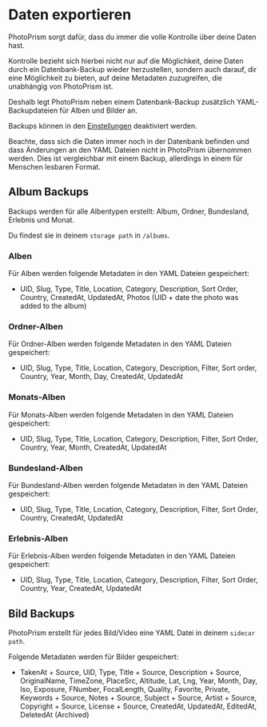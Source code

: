 # Daten exportieren

PhotoPrism sorgt dafür, dass du immer die volle Kontrolle über deine Daten hast.

Kontrolle bezieht sich hierbei nicht nur auf die Möglichkeit, deine Daten durch ein Datenbank-Backup wieder herzustellen, sondern auch darauf, 
dir eine Möglichkeit zu bieten, auf deine Metadaten zuzugreifen, die unabhängig von PhotoPrism ist.

Deshalb legt PhotoPrism neben einem Datenbank-Backup zusätzlich YAML-Backupdateien für Alben und Bilder an.

Backups können in den [Einstellungen](../settings/advanced.md) deaktiviert werden. 

Beachte, dass sich die Daten immer noch in der Datenbank befinden und dass Änderungen an den YAML Dateien nicht in PhotoPrism übernommen werden.
Dies ist vergleichbar mit einem Backup, allerdings in einem für Menschen lesbaren Format.

## Album Backups
Backups werden für alle Albentypen erstellt: Album, Ordner, Bundesland, Erlebnis und Monat.

Du findest sie in deinem `storage path` in `/albums`.

### Alben
Für Alben werden folgende Metadaten in den YAML Dateien gespeichert:

* UID, Slug, Type, Title, Location, Category, Description, Sort Order, Country, CreatedAt, UpdatedAt, Photos (UID + date the photo was added to the album)

### Ordner-Alben
Für Ordner-Alben werden folgende Metadaten in den YAML Dateien gespeichert:

* UID, Slug, Type, Title, Location, Category, Description, Filter, Sort order, Country, Year, Month, Day, CreatedAt, UpdatedAt

### Monats-Alben
Für Monats-Alben werden folgende Metadaten in den YAML Dateien gespeichert:

* UID, Slug, Type, Title, Location, Category, Description, Filter, Sort Order, Country, Year, Month, CreatedAt, UpdatedAt

### Bundesland-Alben
Für Bundesland-Alben werden folgende Metadaten in den YAML Dateien gespeichert:

* UID, Slug, Type, Title, Location, Category, Description, Filter, Sort Order, Country, CreatedAt, UpdatedAt

### Erlebnis-Alben
Für Erlebnis-Alben werden folgende Metadaten in den YAML Dateien gespeichert:

* UID, Slug, Type, Title, Location, Category, Description, Filter, Sort Order, Country, Year, CreatedAt, UpdatedAt

## Bild Backups
PhotoPrism erstellt für jedes Bild/Video eine YAML Datei in deinem `sidecar path`.

Folgende Metadaten werden für Bilder gespeichert:

* TakenAt + Source, UID, Type, Title + Source, Description + Source, OriginalName, TimeZone, PlaceSrc, Altitude, 
  Lat, Lng, Year, Month, Day, Iso, Exposure, FNumber, FocalLength, Quality, Favorite, Private, Keywords + Source, 
  Notes + Source, Subject + Source, Artist + Source, Copyright + Source, License + Source, CreatedAt, UpdatedAt, EditedAt, DeletedAt (Archived)


